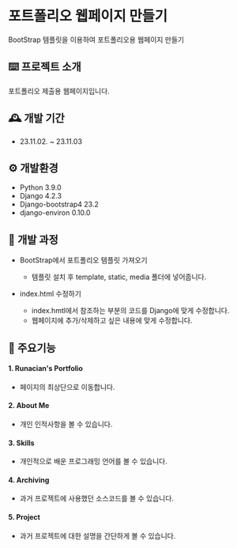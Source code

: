 # 포트폴리오 웹페이지 만들기
BootStrap 템플릿을 이용하여 포트폴리오용 웹페이지 만들기


## ⌨️ 프로젝트 소개
포트폴리오 제출용 웹페이지입니다.


## 🕰️ 개발 기간 
- 23.11.02. ~ 23.11.03


## ⚙️ 개발환경
- Python 3.9.0
- Django 4.2.3
- Django-bootstrap4 23.2
- django-environ 0.10.0

## 🔎 개발 과정
- BootStrap에서 포트폴리오 템플릿 가져오기
  - 템플릿 설치 후 template, static, media 폴더에 넣어줍니다.

- index.html 수정하기
  - index.hmtl에서 참조하는 부분의 코드를 Django에 맞게 수정합니다.
  - 웹페이지에 추가/삭제하고 싶은 내용에 맞게 수정합니다. 

## 📌 주요기능
#### 1. Runacian's Portfolio
- 페이지의 최상단으로 이동합니다.
#### 2. About Me
- 개인 인적사항을 볼 수 있습니다.
#### 3. Skills
- 개인적으로 배운 프로그래밍 언어를 볼 수 있습니다.
#### 4. Archiving
- 과거 프로젝트에 사용했던 소스코드를 볼 수 있습니다.
#### 5. Project
- 과거 프로젝트에 대한 설명을 간단하게 볼 수 있습니다.







